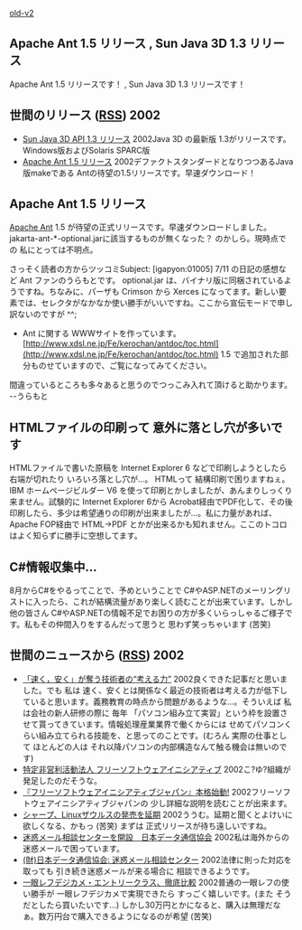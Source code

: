 [old-v2](ig020711-orig.html)

## Apache Ant 1.5 リリース , Sun Java 3D 1.3 リリース

Apache Ant 1.5 リリースです！ , Sun Java 3D 1.3 リリースです！


## 世間のリリース ([RSS](ig020711-release.xml)) 2002


* [Sun Java 3D API 1.3 リリース](http://java.sun.com/products/java-media/3D/)  2002Java 3D の最新版 1.3がリリースです。Windows版およびSolaris SPARC版
* [Apache Ant 1.5 リリース](http://jakarta.apache.org/ant/)  2002デファクトスタンダードとなりつつあるJava版makeである Antの待望の1.5リリースです。早速ダウンロード！

## Apache Ant 1.5 リリース

[Apache Ant](http://jakarta.apache.org/ant/) 1.5 が待望の正式リリースです。早速ダウンロードしました。jakarta-ant-*-optional.jarに該当するものが無くなった？ のかしら。現時点での 私にとっては不明点。

さっそく読者の方からツッコミSubject:  [igapyon:01005] 7/11 の日記の感想など
Ant ファンのうらもとです。
optional.jar は、バイナリ版に同梱されているようですね。ちなみに、パーザも Crimson から Xerces になってます。新しい要素では、セレクタがなかなか使い勝手がいいですね。ここから宣伝モードで申し訳ないのですが ^^;


* Ant に関する WWWサイトを作っています。
  [http://www.xdsl.ne.jp/Fe/kerochan/antdoc/toc.html](http://www.xdsl.ne.jp/Fe/kerochan/antdoc/toc.html)
  1.5 で追加された部分ものせていますので、ご覧になってみてください。

間違っているところも多々あると思うのでつっこみ入れて頂けると助かります。
--うらもと 

## HTMLファイルの印刷って 意外に落とし穴が多いです

HTMLファイルで書いた原稿を Internet Explorer 6 などで印刷しようとしたら右端が切れたり いろいろ落とし穴が…。
HTMLって 結構印刷で困りますねぇ。IBM ホームページビルダー V6 を使って印刷とかしましたが、あんまりしっくり来ません。試験的に
Internet Explorer 6から Acrobat経由でPDF化して、その後印刷したら、多少は希望通りの印刷が出来ましたが…。私に力量があれば、Apache FOP経由で HTML→PDF とかが出来るかも知れません。ここのトコロはよく知らずに勝手に空想してます。

## C#情報収集中…

8月からC#をやるってことで、予めということで C#やASP.NETのメーリングリストに入ったら、これが結構流量があり楽しく読むことが出来ています。しかし 他の皆さん C#やASP.NETの情報不足でお困りの方が多くいらっしゃるご様子です。私もその仲間入りをするんだって思うと 思わず笑っちゃいます (苦笑)

## 世間のニュースから ([RSS](ig020711-news.xml)) 2002


* [「速く，安く」が奪う技術者の“考える力”](http://itpro.nikkeibp.co.jp/free/ITPro/OPINION/20020708/1/)  2002良くできた記事だと思いました。でも 私は 速く、安くとは関係なく最近の技術者は考える力が低下していると思います。義務教育の時点から問題があるような…。そういえば 私は会社の新人研修の際に 毎年 「パソコン組み立て実習」という枠を設置させて貰ってきています。情報処理産業業界で働くからには せめてパソコンくらい組み立てられる技能を、と思ってのことです。(むろん 実際の仕事として ほとんどの人は それ以降パソコンの内部構造なんて触る機会は無いのです)
* [特定非営利活動法人 フリーソフトウェアイニシアティブ](http://www.fsij.org/)  2002こ?ゆ?組織が発足したのだそうな。
* [『フリーソフトウェアイニシアティブジャパン』本格始動!](http://linux.ascii24.com/linux/news/today/2002/07/10/637133-000.html)  2002フリーソフトウェアイニシアティブジャパンの 少し詳細な説明を読むことが出来ます。
* [シャープ、Linuxザウルスの発売を延期](http://www.watch.impress.co.jp/pc/docs/2002/0710/sharp.htm)  2002ううむ。延期と聞くとよけいに欲しくなる、かもっ (苦笑) まずは 正式リリースが待ち遠しいですね。
* [迷惑メール相談センターを開設　日本データ通信協会](http://www.zdnet.co.jp/news/0207/10/njbt_07.html)  2002私は海外からの迷惑メールで困っています。
* [(財)日本データ通信協会: 迷惑メール相談センター](http://www.dekyo.or.jp/soudan/top.htm)  2002法律に則った対応を取っても 引き続き迷惑メールが来る場合に 相談できるようです。
* [一眼レフデジカメ・エントリークラス、徹底比較](http://www.zdnet.co.jp/review/0207/01/rjff_sldsce.html)  2002普通の一眼レフの使い勝手が 一眼レフデジカメで実現できたら すっごく嬉しいです。(また そうだとしたら買いたいです…) しかし30万円とかになると、購入は無理だなぁ。数万円台で購入できるようになるのが希望 (苦笑)